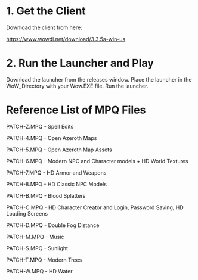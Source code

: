 # 1. Get the Client
Download the client from here:

https://www.wowdl.net/download/3.3.5a-win-us

# 2. Run the Launcher and Play
Download the launcher from the releases window.
Place the launcher in the WoW_Directory with your Wow.EXE file. 
Run the launcher.

# Reference List of MPQ Files
PATCH-Z.MPQ - Spell Edits

PATCH-4.MPQ - Open Azeroth Maps

PATCH-5.MPQ - Open Azeroth Map Assets

PATCH-6.MPQ - Modern NPC and Character models + HD World Textures

PATCH-7.MPQ - HD Armor and Weapons

PATCH-8.MPQ - HD Classic NPC Models

PATCH-B.MPQ - Blood Splatters

PATCH-C.MPQ - HD Character Creator and Login, Password Saving, HD Loading Screens

PATCH-D.MPQ - Double Fog Distance

PATCH-M.MPQ - Music

PATCH-S.MPQ - Sunlight

PATCH-T.MPQ - Modern Trees

PATCH-W.MPQ - HD Water

